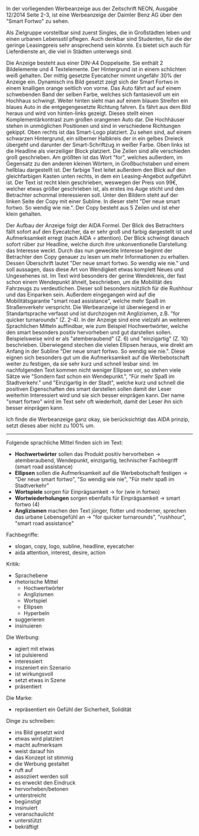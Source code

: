 In der vorliegenden Werbeanzeige aus der Zeitschrift NEON, Ausgabe 12/2014 Seite 2-3, ist eine Werbeanzeige der Daimler Benz AG über den "Smart Fortwo" zu sehen.

Als Zielgruppe vorstellbar sind zuerst Singles, die in Großstädten leben und einen urbanen Lebensstil pflegen. Auch denkbar sind Studenten, für die der geringe Leasingpreis sehr ansprechend sein könnte. Es bietet sich auch für Lieferdienste an, die viel in Städten unterwegs sind.

Die Anzeige besteht aus einer DIN-A4 Doppelseite. Sie enthält 2 Bildelemente und 4 Textelemente. Der Hintergrund ist in einem schlichten weiß gehalten. Der mittig gesetzte Eyecatcher nimmt ungefähr 30% der Anzeige ein. Dynamisch ins Bild gesetzt zeigt sich der Smart Fortwo in einem knalligen orange seitlich von vorne. Das Auto fährt auf auf einem schwebenden Band der selben Farbe, welches sich fantasievoll um ein Hochhaus schwingt. Weiter hinten sieht man auf einem blauen Streifen ein blaues Auto in die entgegengesetzte Richtung fahren. Es fährt aus dem Bild heraus und wird von hinten-links gezeigt. Dieses stellt einen Komplementärkontrast zum großen orangenen Auto dar. Die Hochhäuser stehen in unmöglichen Positionen und sind in verschiedene Richtungen gekippt. Oben rechts ist das Smart-Logo platziert. Zu sehen sind, auf einem schwarzen Hintergrund, ein silberner Halbkreis der in ein gelbes Dreieck übergeht und darunter der Smart-Schriftzug in weißer Farbe. Oben links ist die Headline als vierzeiliger Block platziert. Die Zeilen sind alle verschieden groß geschrieben. Am größten ist das Wort "for", welches außerdem, im Gegensatz zu den anderen kleinen Wörtern, in Großbuchstaben und einem hellblau dargestellt ist. Der farbige Text leitet außerdem den Blick auf den gleichfarbigen Kasten unten rechts, in dem ein Leasing-Angebot aufgeführt ist. Der Text ist recht klein geschrieben, weswegen der Preis von 99€, welcher etwas größer geschrieben ist, als erstes ins Auge sticht und den Betrachter schonmal interessieren soll. Unter den Bildern steht auf der linken Seite der Copy mit einer Subline. In dieser steht "Der neue smart fortwo. So wendig wie nie.". Der Copy besteht aus 5 Zeilen und ist eher klein gehalten.

Der Aufbau der Anzeige folgt der AIDA Formel. Der Blick des Betrachters fällt sofort auf den Eyecatcher, da er sehr groß und farbig dargestellt ist und Aufmerksamkeit erregt (nach AIDA = attention). Der Blick schwingt danach sofort rüber zur Headline, welche durch ihre unkonventionelle Darstellung das Interesse weckt. Durch das nun geweckte Interesse beginnt der Betrachter den Copy genauer zu lesen um mehr Informationen zu erhalten. Dessen Überschrift lautet "Der neue smart fortwo. So wendig wie nie." und soll aussagen, dass diese Art von Wendigkeit etwas komplett Neues und Ungesehenes ist. Im Text wird besonders der gerine Wendekreis, der fast schon einem Wendepunkt ähnelt, beschrieben, um die Mobilität des Fahrzeugs zu verdeutlichen. Dieser soll besonders nützlich für die Rushhour und das Einparken sein. Außerdem eingegangen wird auf die Mobilitätsgarantie "smart road assistance", welche mehr Spaß im Straßenverkehr verspricht.
Die Werbeanzeige ist überwiegend in er Standartsprache verfasst und ist durchzogen mit Anglizismen, z.B. "for quicker turnarounds" (Z. 2-4). In der Anzeige sind eine vielzahl an weiteren Sprachlichen Mitteln auffindbar, wie zum Beispiel Hochwertwörter, welche den smart besonders positiv hervorheben und gut darstellen sollen. Beispielsweise wird er als "atemberaubend" (Z. 6) und "einzigartig" (Z. 10) beschrieben. Überwiegend stechen die vielen Ellipsen heraus, wie direkt am Anfang in der Subline "Der neue smart fortwo. So wendig wie nie.". Diese eignen sich besonders gut um die Aufmerksamkeit auf die Werbebotschaft weiter zu festigen, da sie sehr kurz und schnell lesbar sind. Im nachfolgenden Text kommen nicht weniger Ellipsen vor, so stehen viele Sätze wie "Sondern fast schon ein Wendepunkt.", "Für mehr Spaß im Stadtverkehr." und "Einzigartig in der Stadt", welche kurz und schnell die positiven Eigenschaften des smart darstellen sollen damit der Leser weiterhin Interessiert wird und sie sich besser einprägen kann. Der name "smart fortwo" wird im Text sehr oft wiederholt, damit der Leser ihn sich besser einprägen kann.

Ich finde die Werbeanzeige ganz okay, sie berücksichtigt das AIDA prinzip, setzt dieses aber nicht zu 100% um. 

---
Folgende sprachliche Mittel finden sich im Text:
- **Hochwertwörter** sollen das Produkt positiv hervorheben
	-> atemberaubend, Wendepunkt, einzigartig, technischer Fachbegriff (smart road assistance)
- **Ellipsen** sollen die Aufmerksamkeit auf die Werbebotschaft festigen
	-> "Der neue smart fortwo", "So wendig wie nie", "Für mehr spaß im Stadtverkehr"
- **Wortspiele** sorgen für Einprägsamkeit
	-> for (wie in fortwo)
- **Wortwiederholungen** sorgen ebenfalls für Einprägsamkeit
	-> smart fortwo (4)
- **Anglizismen** machen den Text jünger, flotter und moderner, sprechen das urbane Lebensgefühl an
	-> "for quicker turnarounds", "rushhour", "smart road assistance"

Fachbegriffe:
- slogan, copy, logo, subline, headline, eyecatcher
- aida attention, interest, desire, action

Kritik:
- Sprachebene
- rhetorische Mittel
	- Hochwertwörter
	- Anglizismen
	- Wortspiel
	- Ellipsen
	- Hyperbeln
- suggerieren
- insinuieren

Die Werbung:
- agiert mit etwas
- ist pulsierend
- interessiert
- inszeniert ein Szenario
- ist wirkungsvoll
- setzt etwas in Szene
- präsentiert

Die Marke:
- repräsentiert ein Gefühl der Sicherheit, Solidität

Dinge zu schreiben:
- ins Bild gesetzt wird
- etwas wird platziert
- macht aufmerksam
- weist darauf hin
- das Konzept ist stimmig
- die Werbung gestaltet
- ruft auf
- assoziiert werden soll
- es erweckt den Eindruck
- hervorheben/betonen
- unterstreicht
- begünstigt
- insinuiert
- veranschaulicht
- unterstützt
- bekräftigt